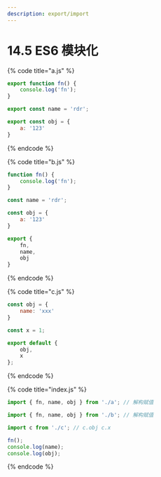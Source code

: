 ```yaml
---
description: export/import
---
```


# 14.5 ES6 模块化

{% code title="a.js" %}
```javascript
export function fn() {
    console.log('fn');
}

export const name = 'rdr';

export const obj = {
    a: '123'
}
```
{% endcode %}

{% code title="b.js" %}
```javascript
function fn() {
    console.log('fn');
}

const name = 'rdr';

const obj = {
    a: '123'
}

export {
    fn,
    name,
    obj
}
```
{% endcode %}

{% code title="c.js" %}
```javascript
const obj = {
    name: 'xxx'
}

const x = 1;

export default {
    obj,
    x
};
```
{% endcode %}

{% code title="index.js" %}
```javascript
import { fn, name, obj } from './a'; // 解构赋值

import { fn, name, obj } from './b'; // 解构赋值

import c from './c'; // c.obj c.x

fn();
console.log(name);
console.log(obj);
```
{% endcode %}

